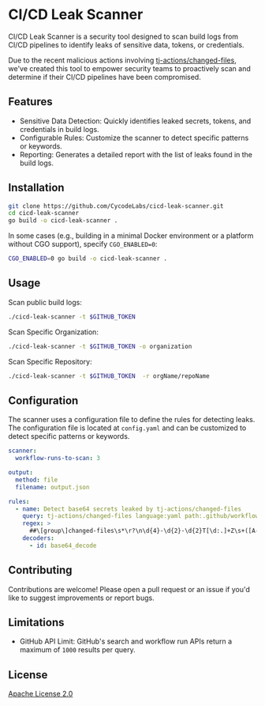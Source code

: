 # CI/CD Leak Scanner

CI/CD Leak Scanner is a security tool designed to scan build logs from CI/CD pipelines to identify leaks of sensitive data, tokens, or credentials.

Due to the recent malicious actions involving [tj-actions/changed-files](https://cycode.com/blog/github-action-tj-actions-changed-files-supply-chain-attack-the-complete-guide/), we've created this tool to empower security teams to proactively scan and determine if their CI/CD pipelines have been compromised.

## Features

* Sensitive Data Detection: Quickly identifies leaked secrets, tokens, and credentials in build logs.
* Configurable Rules: Customize the scanner to detect specific patterns or keywords.
* Reporting: Generates a detailed report with the list of leaks found in the build logs.


## Installation

``` bash
git clone https://github.com/CycodeLabs/cicd-leak-scanner.git
cd cicd-leak-scanner
go build -o cicd-leak-scanner .
```

In some cases (e.g., building in a minimal Docker environment or a platform without CGO support), specify `CGO_ENABLED=0`:

``` bash
CGO_ENABLED=0 go build -o cicd-leak-scanner .
```


## Usage

Scan public build logs:

``` bash
./cicd-leak-scanner -t $GITHUB_TOKEN
```

Scan Specific Organization:

``` bash
./cicd-leak-scanner -t $GITHUB_TOKEN -o organization
```

Scan Specific Repository:

``` bash
./cicd-leak-scanner -t $GITHUB_TOKEN  -r orgName/repoName
```


## Configuration

The scanner uses a configuration file to define the rules for detecting leaks. The configuration file is located at `config.yaml` and can be customized to detect specific patterns or keywords.

``` yaml
scanner:
  workflow-runs-to-scan: 3

output:
  method: file
  filename: output.json

rules:
  - name: Detect base64 secrets leaked by tj-actions/changed-files
    query: tj-actions/changed-files language:yaml path:.github/workflows
    regex: >
      ##\[group\]changed-files\s*\r?\n\d{4}-\d{2}-\d{2}T[\d:.]+Z\s+([A-Za-z0-9+/=]+)
    decoders:
      - id: base64_decode
```

## Contributing

Contributions are welcome! Please open a pull request or an issue if you'd like to suggest improvements or report bugs.

## Limitations

* GitHub API Limit: GitHub's search and workflow run APIs return a maximum of `1000` results per query.

## License

[Apache License 2.0](https://github.com/CycodeLabs/cicd-leak-scanner/blob/main/LICENSE.md)